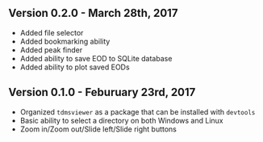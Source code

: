 ## Version 0.2.0 - March 28th, 2017

- Added file selector
- Added bookmarking ability
- Added peak finder
- Added ability to save EOD to SQLite database
- Added ability to plot saved EODs

## Version 0.1.0 - Feburuary 23rd, 2017

- Organized `tdmsviewer` as a package that can be installed with `devtools`
- Basic ability to select a directory on both Windows and Linux
- Zoom in/Zoom out/Slide left/Slide right buttons
